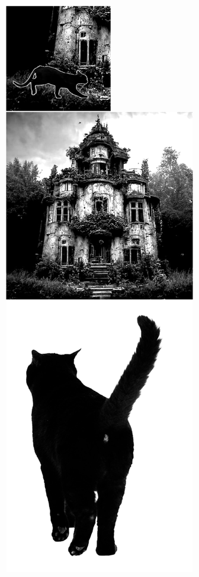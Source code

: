 <html>
<head>
<link rel="stylesheet" href="css/estilo examen.css">
</head>
<body >
<div id="d1">
  <img id= "i3" src="img/Entrada1.png" >
</div>
<div id="d2" >
<img id= "i4" src="img/Entrada.png" >
<a href="file:///C:/Users/hp/OneDrive/Desktop/programacion%20creativa/html/Examen/puerta_principal.html">
<img id= "i5" src="img/gato_atras.png" >
</a>
</div>
</body>
</html>
